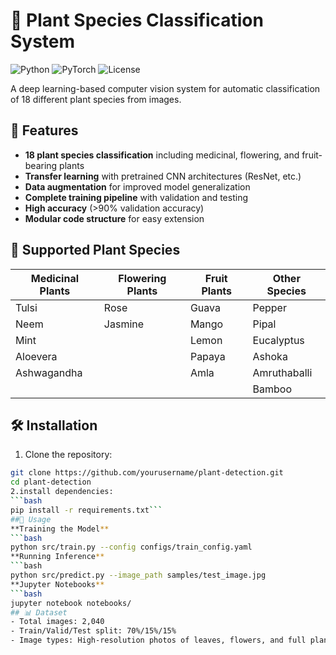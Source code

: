 # 🌿 Plant Species Classification System

![Python](https://img.shields.io/badge/Python-3.7%2B-blue)
![PyTorch](https://img.shields.io/badge/PyTorch-1.8%2B-orange)
![License](https://img.shields.io/badge/License-MIT-green)

A deep learning-based computer vision system for automatic classification of 18 different plant species from images.

## 📌 Features

- **18 plant species classification** including medicinal, flowering, and fruit-bearing plants
- **Transfer learning** with pretrained CNN architectures (ResNet, etc.)
- **Data augmentation** for improved model generalization
- **Complete training pipeline** with validation and testing
- **High accuracy** (>90% validation accuracy)
- **Modular code structure** for easy extension

## 🌱 Supported Plant Species

| Medicinal Plants | Flowering Plants | Fruit Plants | Other Species |
|------------------|------------------|--------------|---------------|
| Tulsi           | Rose             | Guava        | Pepper        |
| Neem            | Jasmine          | Mango        | Pipal         |
| Mint            |                  | Lemon        | Eucalyptus    |
| Aloevera        |                  | Papaya       | Ashoka        |
| Ashwagandha     |                  | Amla         | Amruthaballi  |
|                 |                  |              | Bamboo        |

## 🛠️ Installation

1. Clone the repository:
```bash
git clone https://github.com/yourusername/plant-detection.git
cd plant-detection
2.install dependencies:
```bash
pip install -r requirements.txt```
##🚀 Usage
**Training the Model**
```bash
python src/train.py --config configs/train_config.yaml
**Running Inference**
```bash
python src/predict.py --image_path samples/test_image.jpg
**Jupyter Notebooks**
```bash
jupyter notebook notebooks/
## 📊 Dataset
- Total images: 2,040
- Train/Valid/Test split: 70%/15%/15%
- Image types: High-resolution photos of leaves, flowers, and full plants
